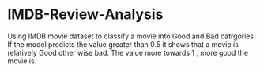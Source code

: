 # IMDB-Review-Analysis

Using IMDB movie dataset to classify a movie into Good and Bad catrgories.
If the model predicts the value greater than 0.5 it shows that a movie is relatively Good other wise bad.
The value more towards 1 , more good the movie is.
